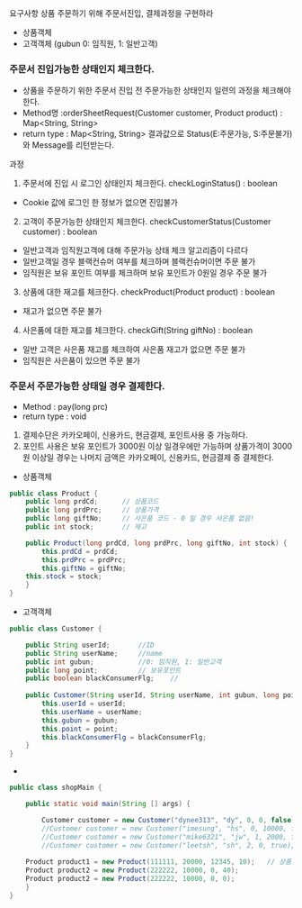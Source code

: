 요구사항
상품 주문하기 위해 주문서진입, 결제과정을 구현하라

- 상품객체
- 고객객체 (gubun 0: 임직원, 1: 일반고객)

### 주문서 진입가능한 상태인지 체크한다.

- 상품을 주문하기 위한 주문서 진입 전 주문가능한 상태인지 일련의 과정을 체크해야한다.
- Method명 :orderSheetRequest(Customer customer, Product product) : Map<String, String>
- return type : Map<String, String> 결과값으로  Status(E:주문가능, S:주문불가)와 Message를 리턴받는다. 

과정

1. 주문서에 진입 시 로그인 상태인지 체크한다. checkLoginStatus() : boolean

- Cookie 값에 로그인 한 정보가 없으면 진입불가

2. 고객이 주문가능한 상태인지 체크한다. checkCustomerStatus(Customer customer) : boolean

- 일반고객과 임직원고객에 대해 주문가능 상태 체크 알고리즘이 다르다
- 일반고객일 경우 블랙컨슈머 여부를 체크하며 블랙컨슈머이면 주문 불가
- 임직원은 보유 포인트 여부를 체크하며 보유 포인트가 0원일 경우 주문 불가

3. 상품에 대한 재고를 체크한다.  checkProduct(Product product) : boolean

- 재고가 없으면 주문 불가 

4. 사은품에 대한 재고를 체크한다. checkGift(String giftNo) : boolean

- 일반 고객은 사은품 재고를 체크하여 사은품 재고가 없으면 주문 불가
- 임직원은 사은품이 있으면 주문 불가


### 주문서 주문가능한 상태일 경우 결제한다.

- Method : pay(long prc)
- return type : void

1. 결제수단은 카카오페이, 신용카드, 현금결제, 포인트사용 중 가능하다.
2. 포인트 사용은 보유 포인트가 3000원 이상 일경우에만 가능하며 상품가격이 3000원 이상일 경우는 나머지 금액은 카카오페이, 신용카드, 현금결제 중 결제한다.



- 상품객체

```java
public class Product {
    public long prdCd;      // 상품코드
    public long prdPrc;     // 상품가격
    public long giftNo;     // 사은품 코드 - 0 일 경우 사은품 없음!
    public int stock;       // 재고

    public Product(long prdCd, long prdPrc, long giftNo, int stock) {
        this.prdCd = prdCd;
        this.prdPrc = prdPrc;
        this.giftNo = giftNo;
	this.stock = stock;
    }
}
```

- 고객객체

```java
public class Customer {

    public String userId;		//ID
    public String userName;		//name
    public int gubun;			//0: 임직원, 1: 일반고객
    public long point;			// 보유포인트
    public boolean blackConsumerFlg;	//
    
    public Customer(String userId, String userName, int gubun, long point, boolean blackConsumerFlg) {
        this.userId = userId;
        this.userName = userName;
        this.gubun = gubun;
        this.point = point;
        this.blackConsumerFlg = blackConsumerFlg;
    }
}
```

- 

```java
public class shopMain {

    public static void main(String [] args) {

        Customer customer = new Customer("dynee313", "dy", 0, 0, false);    	  //도연 임직원
        //Customer customer = new Customer("imesung", "hs", 0, 10000, false);     //혜성 임직원
        //Customer customer = new Customer("mike6321", "jw", 1, 2000, false);     //준우 일반고객
        //Customer customer = new Customer("leetsh", "sh", 2, 0, true);      	  //상현 일반고객 블랙컨슈머
	
	Product product1 = new Product(111111, 20000, 12345, 10);	// 상품코드, 가격, 사은품코드, 재고
	Product product2 = new Product(222222, 10000, 0, 40);	
	Product product2 = new Product(222222, 10000, 0, 0);	
    }
}
```